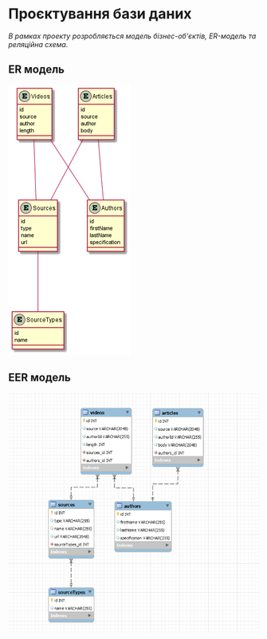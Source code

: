 # Проєктування бази даних

*В рамках проекту розробляється модель бізнес-об'єктів, ER-модель та реляційна схема.*

## ER модель
![uml](../../src/uml/png/er.png)

## EER модель
![atl](../../src/uml/png/eer.png)
